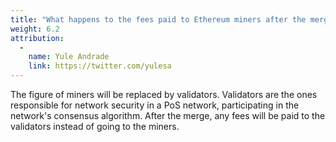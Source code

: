 ```yaml
---
title: "What happens to the fees paid to Ethereum miners after the merge?"
weight: 6.2
attribution:
  -
    name: Yule Andrade
    link: https://twitter.com/yulesa
---
```

The figure of miners will be replaced by validators. Validators are the ones responsible for network security in a PoS network, participating in the network's consensus algorithm. After the merge, any fees will be paid to the validators instead of going to the miners.
